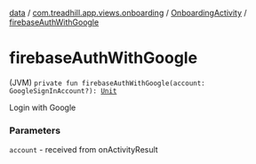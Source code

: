 [data](../../index.md) / [com.treadhill.app.views.onboarding](../index.md) / [OnboardingActivity](index.md) / [firebaseAuthWithGoogle](./firebase-auth-with-google.md)

# firebaseAuthWithGoogle

(JVM) `private fun firebaseAuthWithGoogle(account: GoogleSignInAccount?): `[`Unit`](https://kotlinlang.org/api/latest/jvm/stdlib/kotlin/-unit/index.html)

Login with Google

### Parameters

`account` - received from onActivityResult